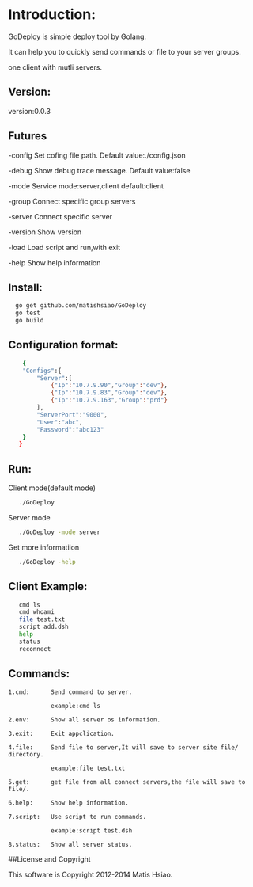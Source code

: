 # Introduction:
  GoDeploy is simple deploy tool by Golang.
  
  It can help you to quickly send commands or file to your server groups.
  
  one client with mutli servers.
  
## Version:

version:0.0.3

## Futures

-config    Set cofing file path. Default value:./config.json

-debug     Show debug trace message. Default value:false

-mode      Service mode:server,client default:client

-group     Connect specific group servers

-server    Connect specific server

-version   Show version

-load      Load script and run,with exit

-help      Show help information
  
## Install:
```sh
  go get github.com/matishsiao/GoDeploy
  go test
  go build
```

## Configuration format:
```sh
    {
	"Configs":{
		"Server":[			
			{"Ip":"10.7.9.90","Group":"dev"},
			{"Ip":"10.7.9.83","Group":"dev"},
			{"Ip":"10.7.9.163","Group":"prd"}
		],
		"ServerPort":"9000",
		"User":"abc",
		"Password":"abc123"
	}
   }
```

## Run:

   Client mode(default mode)
```sh
   ./GoDeploy
```

   Server mode
```sh
   ./GoDeploy -mode server
```

   Get more informatiion
   
```sh
   ./GoDeploy -help 
```

## Client Example:

```sh   
   cmd ls
   cmd whoami
   file test.txt
   script add.dsh
   help
   status
   reconnect
```

## Commands:
	
	1.cmd:		Send command to server.
	
       			example:cmd ls
       			
	2.env:		Show all server os information.
	
	3.exit:		Exit appclication.
	
	4.file: 	Send file to server,It will save to server site file/ directory.
	
       			example:file test.txt
	
	5.get:		get file from all connect servers,the file will save to file/.
	
	6.help:		Show help information.
	
	7.script: 	Use script to run commands.
	
	  	    	example:script test.dsh
	  	    	
	8.status:	Show all server status.
	
##License and Copyright

This software is Copyright 2012-2014 Matis Hsiao.
